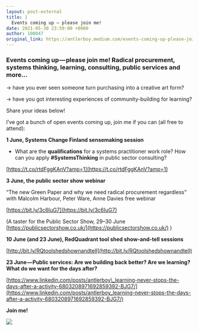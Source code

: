 ```yaml
---
layout: post-external
title: |
  Events coming up — please join me!
date: 2021-05-30 23:59:00 +0000
author: 100047
original_link: https://antlerboy.medium.com/events-coming-up-please-join-me-97bbc60e98e6?source=rss-97852f5a56ae------2
---
```


### Events coming up — please join me! Radical procurement, systems thinking, learning, consulting, public services and more…

-\> have you ever seen someone turn purchasing into a creative art form?

-\> have you got interesting experiences of community-building for learning?

Share your ideas below!

I’ve got a bunch of open events coming up, join me if you can (all free to attend):

**1 June, Systems Change Finland sensemaking session**

- What are the **qualifications** for a systems practitioner work role? How can you apply **#SystemsThinking** in public sector consulting?

[https://t.co/rtdFggKAnV?amp=1](https://t.co/rtdFggKAnV?amp=1)

**3 June, the public sector show**   **webinar**

“The new Green Paper and why we need radical procurement regardless” with Malcolm Harbour, Peter Ware, Anne Davies free webinar

[https://bit.ly/3c6IuG7](https://bit.ly/3c6IuG7)

(A taster for the Public Sector Show, 29–30 June [https://publicsectorshow.co.uk/](https://publicsectorshow.co.uk/) )

**10 June (and 23 June), RedQuadrant tool shed show-and-tell sessions**

[http://bit.ly/RQtoolshedshownandtell](http://bit.ly/RQtoolshedshownandtell)

**23 June — Public services: Are we building back better? Are we learning? What do we want for the days after?**

[https://www.linkedin.com/posts/antlerboy\_learning-never-stops-the-days-after-a-activity-6803208971692859392-BJG7/](https://www.linkedin.com/posts/antlerboy_learning-never-stops-the-days-after-a-activity-6803208971692859392-BJG7/)

**Join me!**

 ![](https://medium.com/_/stat?event=post.clientViewed&referrerSource=full_rss&postId=97bbc60e98e6)
